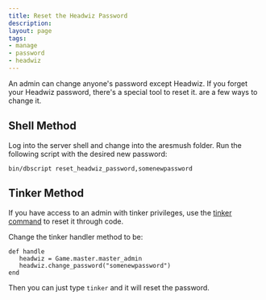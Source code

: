 ```yaml
---
title: Reset the Headwiz Password
description:
layout: page
tags: 
- manage
- password
- headwiz
---
```


An admin can change anyone's password except Headwiz. If you forget your Headwiz password, there's a special tool to reset it. are a few ways to change it.

## Shell Method

Log into the server shell and change into the aresmush folder.  Run the following script with the desired new password:

    bin/dbscript reset_headwiz_password,somenewpassword

## Tinker Method

If you have access to an admin with tinker privileges, use the [tinker command](/tutorials/code/tinker) to reset it through code.

Change the tinker handler method to be:

    def handle
       headwiz = Game.master.master_admin
       headwiz.change_password("somenewpassword")
    end

Then you can just type `tinker` and it will reset the password.